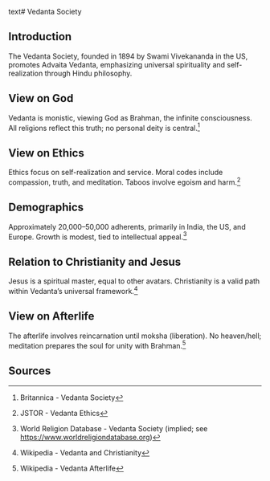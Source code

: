 text# Vedanta Society
## Introduction
The Vedanta Society, founded in 1894 by Swami Vivekananda in the US, promotes Advaita Vedanta, emphasizing universal spirituality and self-realization through Hindu philosophy.
## View on God
Vedanta is monistic, viewing God as Brahman, the infinite consciousness. All religions reflect this truth; no personal deity is central.[^6]
## View on Ethics
Ethics focus on self-realization and service. Moral codes include compassion, truth, and meditation. Taboos involve egoism and harm.[^7]
## Demographics
Approximately 20,000–50,000 adherents, primarily in India, the US, and Europe. Growth is modest, tied to intellectual appeal.[^8]
## Relation to Christianity and Jesus
Jesus is a spiritual master, equal to other avatars. Christianity is a valid path within Vedanta’s universal framework.[^9]
## View on Afterlife
The afterlife involves reincarnation until moksha (liberation). No heaven/hell; meditation prepares the soul for unity with Brahman.[^10]
## Sources
[^6]: Britannica - Vedanta Society[](https://www.britannica.com/topic/Vedanta-Society)
[^7]: JSTOR - Vedanta Ethics[](https://www.jstor.org/stable/3260776)
[^8]: World Religion Database - Vedanta Society (implied; see https://www.worldreligiondatabase.org)
[^9]: Wikipedia - Vedanta and Christianity[](https://en.wikipedia.org/wiki/Vedanta_Society#Christianity)
[^10]: Wikipedia - Vedanta Afterlife[](https://en.wikipedia.org/wiki/Vedanta_Society#Afterlife)
